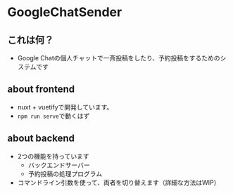 # GoogleChatSender
## これは何？
- Google Chatの個人チャットで一斉投稿をしたり、予約投稿をするためのシステムです

## about frontend
- nuxt + vuetifyで開発しています。
- `npm run serve`で動くはず

## about backend
- 2つの機能を持っています
  - バックエンドサーバー
  - 予約投稿の処理プログラム
- コマンドライン引数を使って、両者を切り替えます（詳細な方法はWIP）
